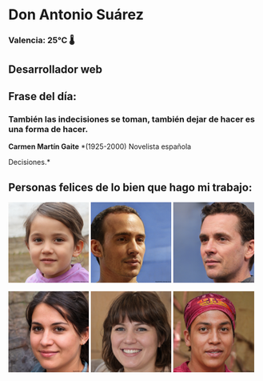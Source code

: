 # Don Antonio Suárez
### Valencia:  25°C 🌡️
## Desarrollador web
## Frase del día:
<!-- START QUOTE -->
### También las indecisiones se toman, también dejar de hacer es una forma de hacer.
**Carmen Martín Gaite** *(1925-2000) Novelista española


Decisiones.*
<!-- END QUOTE -->






## Personas felices de lo bien que hago mi trabajo:

<p float="left">
  <img src="src/image_0.png" width="32%" />
  <img src="src/image_1.png" width="32%" /> 
  <img src="src/image_2.png" width="32%" />
</p>
<p float="left">
  <img src="src/image_3.png" width="32%" />
  <img src="src/image_4.png" width="32%" /> 
  <img src="src/image_5.png" width="32%" />
</p>